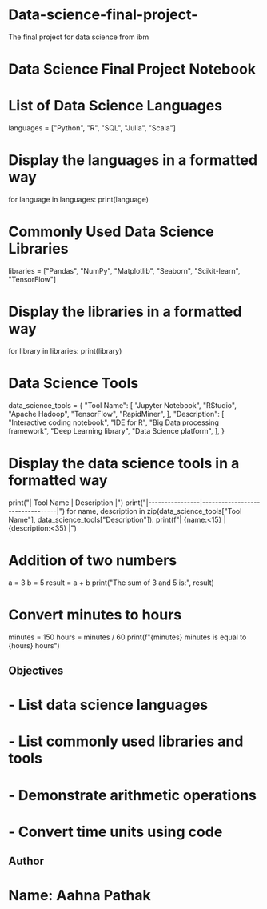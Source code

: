 # Data-science-final-project-
The final project for data science from ibm
# Data Science Final Project Notebook

# List of Data Science Languages
languages = ["Python", "R", "SQL", "Julia", "Scala"]

# Display the languages in a formatted way
for language in languages:
    print(language)

# Commonly Used Data Science Libraries
libraries = ["Pandas", "NumPy", "Matplotlib", "Seaborn", "Scikit-learn", "TensorFlow"]

# Display the libraries in a formatted way
for library in libraries:
    print(library)

# Data Science Tools
data_science_tools = {
    "Tool Name": [
        "Jupyter Notebook",
        "RStudio",
        "Apache Hadoop",
        "TensorFlow",
        "RapidMiner",
    ],
    "Description": [
        "Interactive coding notebook",
        "IDE for R",
        "Big Data processing framework",
        "Deep Learning library",
        "Data Science platform",
    ],
}

# Display the data science tools in a formatted way
print("| Tool Name       | Description                     |")
print("|----------------|---------------------------------|")
for name, description in zip(data_science_tools["Tool Name"], data_science_tools["Description"]):
    print(f"| {name:<15} | {description:<35} |")

# Addition of two numbers
a = 3
b = 5
result = a + b
print("The sum of 3 and 5 is:", result)

# Convert minutes to hours
minutes = 150
hours = minutes / 60
print(f"{minutes} minutes is equal to {hours} hours")

## Objectives
# - List data science languages
# - List commonly used libraries and tools
# - Demonstrate arithmetic operations
# - Convert time units using code

## Author
# Name: Aahna Pathak
